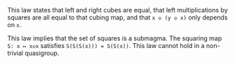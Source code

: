 This law states that left and right cubes are equal, that left multiplications by squares are all equal to that cubing map, and that `x ◇ (y ◇ x)` only depends on `x`.

This law implies that the set of squares is a submagma.  The squaring map `S: x ↦ x◇x` satisfies `S(S(S(x))) = S(S(x))`.  This law cannot hold in a non-trivial quasigroup.
